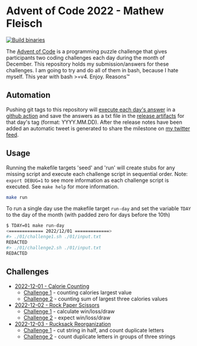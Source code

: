 # Advent of Code 2022 - Mathew Fleisch

[![Build binaries](https://github.com/mathew-fleisch/adventofcode2022/actions/workflows/release.yaml/badge.svg)](https://github.com/mathew-fleisch/adventofcode2022/actions/workflows/release.yaml)

The [Advent of Code](https://adventofcode.com/) is a programming puzzle challenge that gives participants two coding challenges each day during the month of December. This repository holds my submission/answers for these challenges. I am going to try and do all of them in bash, because I hate myself. This year with bash >=v4. Enjoy. Reasons™

## Automation

Pushing git tags to this repository will [execute each day's answer](https://github.com/mathew-fleisch/adventofcode2022/actions/workflows/release.yaml) in a [github action](.github/workflows/release.yaml) and save the answers as a txt file in the [release artifacts](https://github.com/mathew-fleisch/adventofcode2022/releases) for that day's tag (format: YYYY.MM.DD). After the release notes have been added an automatic tweet is generated to share the milestone on [my twitter feed](https://twitter.com/draxiomatic). 


## Usage

Running the makefile targets 'seed' and 'run' will create stubs for any missing script and execute each challenge script in sequential order. Note: `export DEBUG=1` to see more information as each challenge script is executed. See `make help` for more information.

```bash
make run
```

To run a single day use the makefile target `run-day` and set the variable `TDAY` to the day of the month (with padded zero for days before the 10th)

```bash
$ TDAY=01 make run-day
<============= 2022/12/01 =============>
#> ./01/challenge1.sh ./01/input.txt
REDACTED
#> ./01/challenge2.sh ./01/input.txt
REDACTED
```

## Challenges

 - [2022-12-01 - Calorie Counting](01)
    - [Challenge 1](01/challenge1.sh) - counting calories largest value
    - [Challenge 2](01/challenge2.sh) - counting sum of largest three calories values
  - [2022-12-02 - Rock Paper Scissors](02)
    - [Challenge 1](02/challenge1.sh) - calculate win/loss/draw
    - [Challenge 2](02/challenge2.sh) - expect win/loss/draw
  - [2022-12-03 - Rucksack Reorganization](03)
    - [Challenge 1](03/challenge1.sh) - cut string in half, and count duplicate letters
    - [Challenge 2](03/challenge2.sh) - count duplicate letters in groups of three strings
 